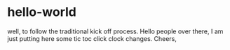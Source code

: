 # hello-world
well, to follow the traditional kick off process.
Hello people over there,
I am just putting here some tic toc click clock changes.
Cheers,
